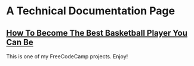 # A Technical Documentation Page

## [How To Become The Best Basketball Player You Can Be](https://saleherehani.github.io/technical_documentation_page/)

This is one of my FreeCodeCamp projects. Enjoy!
